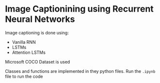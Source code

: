 # Image Captionining using Recurrent Neural Networks

Image captioning is done using:
- Vanilla RNN
- LSTMs
- Attention LSTMs

Microsoft COCO Dataset is used

Classes and functions are implemented in they python files. Run the `.ipynb` file to run the code

